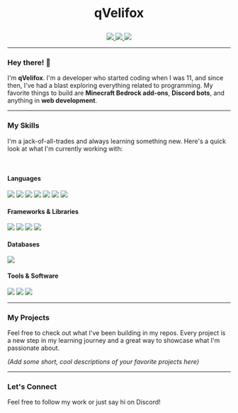 # <p align="center">qVelifox</p>

<div align="center">
  <a href="https://discord.com/invite/votre_lien_discord">
    <img src="https://img.shields.io/badge/Discord-qVelifox-5865F2?style=for-the-badge&logo=discord&logoColor=white">
  </a>
  <a href="https://twitter.com/@VelifoxGlg">
    <img src="https://img.shields.io/badge/Twitter-@VelifoxGlg-1DA1F2?style=for-the-badge&logo=twitter&logoColor=white">
  </a>
<!--   <a href="[Later]">
    <img src="https://img.shields.io/badge/[Later]-blue?style=for-the-badge&logo=react&logoColor=white">
  </a> -->
  <a href="mailto:velifoxxyz@gmail.com">
    <img src="https://img.shields.io/badge/Email-velifoxxyz@gmail.com-red?style=for-the-badge&logo=gmail&logoColor=white">
  </a>
</div>

---

### Hey there! 👋

I'm **qVelifox**. I'm a developer who started coding when I was 11, and since then, I've had a blast exploring everything related to programming. My favorite things to build are **Minecraft Bedrock add-ons**, **Discord bots**, and anything in **web development**.

---

### My Skills

I'm a jack-of-all-trades and always learning something new. Here's a quick look at what I'm currently working with:

<br>

#### Languages

<span>
  <img src="https://img.shields.io/badge/HTML5-E34F26?style=for-the-badge&logo=html5&logoColor=white">
  <img src="https://img.shields.io/badge/CSS3-1572B6?style=for-the-badge&logo=css3&logoColor=white">
  <img src="https://img.shields.io/badge/JavaScript-F7DF1E?style=for-the-badge&logo=javascript&logoColor=black">
  <img src="https://img.shields.io/badge/TypeScript-007ACC?style=for-the-badge&logo=typescript&logoColor=white">
  <img src="https://img.shields.io/badge/Python-3776AB?style=for-the-badge&logo=python&logoColor=white">
  <img src="https://img.shields.io/badge/Vue.js-4FC08D?style=for-the-badge&logo=vue.js&logoColor=white">
  <img src="https://img.shields.io/badge/PHP-777BB4?style=for-the-badge&logo=php&logoColor=white">
</span>

<br>

#### Frameworks & Libraries

<span>
  <img src="https://img.shields.io/badge/Vite-646CFF?style=for-the-badge&logo=vite&logoColor=white">
  <img src="https://img.shields.io/badge/Electron-2B2E3A?style=for-the-badge&logo=electron&logoColor=white">
  <img src="https://img.shields.io/badge/Node.js-339933?style=for-the-badge&logo=nodedotjs&logoColor=white">
  <img src="https://img.shields.io/badge/Discord.js-5865F2?style=for-the-badge&logo=discord&logoColor=white">
</span>

<br>

#### Databases

<span>
  <img src="https://img.shields.io/badge/SQL-4479A1?style=for-the-badge&logo=postgresql&logoColor=white">
</span>

<br>

#### Tools & Software

<span>
  <img src="https://img.shields.io/badge/Git-F05032?style=for-the-badge&logo=git&logoColor=white">
  <img src="https://img.shields.io/badge/Visual_Studio_Code-0078D4?style=for-the-badge&logo=visual%20studio%20code&logoColor=white">
  <img src="https://img.shields.io/badge/Figma-F24E1E?style=for-the-badge&logo=figma&logoColor=white">
</span>

---

### My Projects

Feel free to check out what I've been building in my repos. Every project is a new step in my learning journey and a great way to showcase what I'm passionate about.

_(Add some short, cool descriptions of your favorite projects here)_

---

### Let's Connect

Feel free to follow my work or just say hi on Discord!
